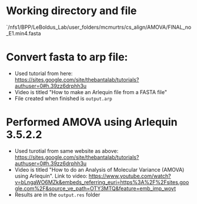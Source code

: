 # Working directory and file

`/nfs1/BPP/LeBoldus_Lab/user_folders/mcmurtrs/cs_align/AMOVA/FINAL_no_E1.min4.fasta

# Convert fasta to arp file:
- Used tutorial from here:
https://sites.google.com/site/thebantalab/tutorials?authuser=0#h.39zz6drphh3u
- Video is titled "How to make an Arlequin file from a FASTA file"
- File created when finished is `output.arp`

# Performed AMOVA using Arlequin 3.5.2.2
- Used turotial from same website as above:
https://sites.google.com/site/thebantalab/tutorials?authuser=0#h.39zz6drphh3u
- Video is titled "How to do an Analysis of Molecular Variance (AMOVA) using Arlequin". Link to video:
  https://www.youtube.com/watch?v=bLngaWO6MZk&embeds_referring_euri=https%3A%2F%2Fsites.google.com%2F&source_ve_path=OTY3MTQ&feature=emb_imp_woyt
- Results are in the `output.res` folder

